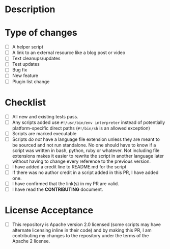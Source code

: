 <!--- Provide a general summary of your changes in the Title above -->

# Description

<!--- Describe your changes in detail -->

# Type of changes

<!--- What types of changes does your submission introduce? Put an `x` in all the boxes that apply: [x] -->

- [ ] A helper script
- [ ] A link to an external resource like a blog post or video
- [ ] Text cleanups/updates
- [ ] Test updates
- [ ] Bug fix
- [ ] New feature
- [ ] Plugin list change

# Checklist

<!--- Go over all the following points, and put an `x` in all the boxes that apply. [x] -->
<!--- If you're unsure about any of these, don't hesitate to ask. I'm happy to help! -->

- [ ] All new and existing tests pass.
- [ ] Any scripts added use `#!/usr/bin/env interpreter` instead of potentially platform-specific direct paths (`#!/bin/sh` is an allowed exception)
- [ ] Scripts are marked executable
- [ ] Scripts _do not_ have a language file extension unless they are meant to be sourced and not run standalone. No one should have to know if a script was written in bash, python, ruby or whatever. Not including file extensions makes it easier to rewrite the script in another language later without having to change every reference to the previous version.
- [ ] I have added a credit line to README.md for the script
- [ ] If there was no author credit in a script added in this PR, I have added one.
- [ ] I have confirmed that the link(s) in my PR are valid.
- [ ] I have read the **CONTRIBUTING** document.

# License Acceptance

- [ ] This repository is Apache version 2.0 licensed (some scripts may have alternate licensing inline in their code) and by making this PR, I am contributing my changes to the repository under the terms of the Apache 2 license.
